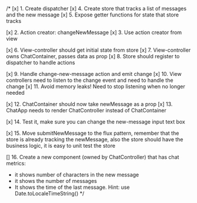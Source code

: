 /*
 [x] 1. Create dispatcher
 [x] 4. Create store that tracks a list of messages and the new message
 [x] 5. Expose getter functions for state that store tracks

 [x] 2. Action creator: changeNewMessage
 [x] 3. Use action creator from view

 [x] 6. View-controller should get initial state from store
 [x] 7. View-controller owns ChatContainer, passes data as prop
 [x] 8. Store should register to dispatcher to handle actions

 [x] 9. Handle change-new-message action and emit change
 [x] 10. View controllers need to listen to the change event and need to handle the change
 [x] 11. Avoid memory leaks! Need to stop listening when no longer needed

 [x] 12. ChatContainer should now take newMessage as a prop
 [x] 13. ChatApp needs to render ChatController instead of ChatContainer

 [x] 14. Test it, make sure you can change the new-message input text box

 [x] 15. Move submitNewMessage to the flux pattern, remember that the store is already tracking the newMessage,
        also the store should have the business logic, it is easy to unit test the store

 [] 16. Create a new component (owned by ChatController) that has chat metrics:
   - it shows number of characters in the new message
   - it shows the number of messages
   - It shows the time of the last message. Hint: use Date.toLocaleTimeString()
 */
